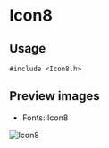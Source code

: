 Icon8
==========

Usage
------

    #include <Icon8.h>

Preview images
--------------
* Fonts::Icon8 

![Icon8](https://raw.githubusercontent.com/DisplayCore/Icon8/master/Preview/Icon8.png)

